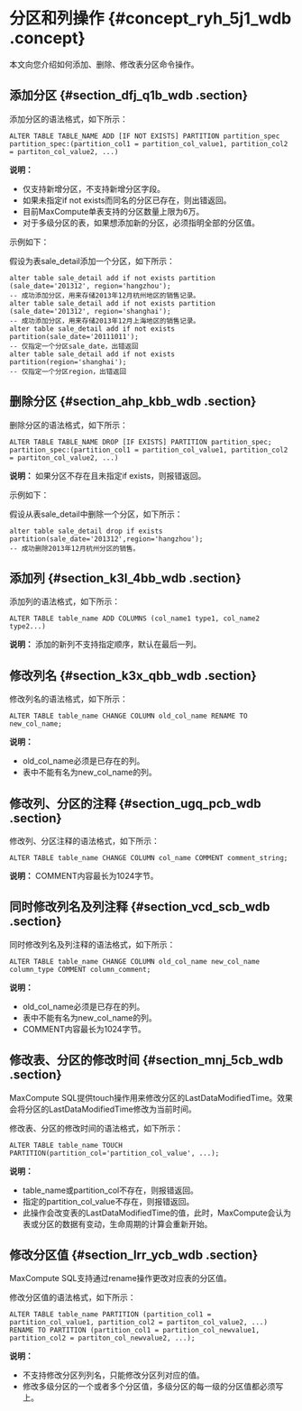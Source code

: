 # 分区和列操作 {#concept_ryh_5j1_wdb .concept}

本文向您介绍如何添加、删除、修改表分区命令操作。

## 添加分区 {#section_dfj_q1b_wdb .section}

添加分区的语法格式，如下所示：

```
ALTER TABLE TABLE_NAME ADD [IF NOT EXISTS] PARTITION partition_spec
partition_spec:(partition_col1 = partition_col_value1, partition_col2 = partiton_col_value2, ...)
```

**说明：** 

-   仅支持新增分区，不支持新增分区字段。
-   如果未指定if not exists而同名的分区已存在，则出错返回。
-   目前MaxCompute单表支持的分区数量上限为6万。
-   对于多级分区的表，如果想添加新的分区，必须指明全部的分区值。

示例如下：

假设为表sale\_detail添加一个分区，如下所示：

```
alter table sale_detail add if not exists partition (sale_date='201312', region='hangzhou');
-- 成功添加分区，用来存储2013年12月杭州地区的销售记录。
alter table sale_detail add if not exists partition (sale_date='201312', region='shanghai');
-- 成功添加分区，用来存储2013年12月上海地区的销售记录。
alter table sale_detail add if not exists partition(sale_date='20111011');
-- 仅指定一个分区sale_date，出错返回
alter table sale_detail add if not exists partition(region='shanghai');
-- 仅指定一个分区region，出错返回
```

## 删除分区 {#section_ahp_kbb_wdb .section}

删除分区的语法格式，如下所示：

```
ALTER TABLE TABLE_NAME DROP [IF EXISTS] PARTITION partition_spec;
partition_spec:(partition_col1 = partition_col_value1, partition_col2 = partiton_col_value2, ...)
```

**说明：** 如果分区不存在且未指定if exists，则报错返回。

示例如下：

假设从表sale\_detail中删除一个分区，如下所示：

```
alter table sale_detail drop if exists partition(sale_date='201312',region='hangzhou'); 
-- 成功删除2013年12月杭州分区的销售。
```

## 添加列 {#section_k3l_4bb_wdb .section}

添加列的语法格式，如下所示：

```
ALTER TABLE table_name ADD COLUMNS (col_name1 type1, col_name2 type2...)
```

**说明：** 添加的新列不支持指定顺序，默认在最后一列。

## 修改列名 {#section_k3x_qbb_wdb .section}

修改列名的语法格式，如下所示：

```
ALTER TABLE table_name CHANGE COLUMN old_col_name RENAME TO new_col_name;
```

**说明：** 

-   old\_col\_name必须是已存在的列。
-   表中不能有名为new\_col\_name的列。

## 修改列、分区的注释 {#section_ugq_pcb_wdb .section}

修改列、分区注释的语法格式，如下所示：

```
ALTER TABLE table_name CHANGE COLUMN col_name COMMENT comment_string;
```

**说明：** COMMENT内容最长为1024字节。

## 同时修改列名及列注释 {#section_vcd_scb_wdb .section}

同时修改列名及列注释的语法格式，如下所示：

```
ALTER TABLE table_name CHANGE COLUMN old_col_name new_col_name column_type COMMENT column_comment;
```

**说明：** 

-   old\_col\_name必须是已存在的列。
-   表中不能有名为new\_col\_name的列。
-   COMMENT内容最长为1024字节。

## 修改表、分区的修改时间 {#section_mnj_5cb_wdb .section}

MaxCompute SQL提供touch操作用来修改分区的LastDataModifiedTime。效果会将分区的LastDataModifiedTime修改为当前时间。

修改表、分区的修改时间的语法格式，如下所示：

```
ALTER TABLE table_name TOUCH PARTITION(partition_col='partition_col_value', ...);
```

**说明：** 

-   table\_name或partition\_col不存在，则报错返回。
-   指定的partition\_col\_value不存在，则报错返回。
-   此操作会改变表的LastDataModifiedTime的值，此时，MaxCompute会认为表或分区的数据有变动，生命周期的计算会重新开始。

## 修改分区值 {#section_lrr_ycb_wdb .section}

MaxCompute SQL支持通过rename操作更改对应表的分区值。

修改分区值的语法格式，如下所示：

```
ALTER TABLE table_name PARTITION (partition_col1 = partition_col_value1, partition_col2 = partiton_col_value2, ...) 
RENAME TO PARTITION (partition_col1 = partition_col_newvalue1, partition_col2 = partiton_col_newvalue2, ...);
```

**说明：** 

-   不支持修改分区列列名，只能修改分区列对应的值。
-   修改多级分区的一个或者多个分区值，多级分区的每一级的分区值都必须写上。

